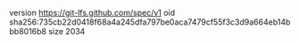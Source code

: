 version https://git-lfs.github.com/spec/v1
oid sha256:735cb22d0418f68a4a245dfa797be0aca7479cf55f3c3d9a664eb14bbb8016b8
size 2034
